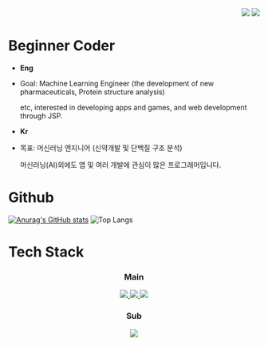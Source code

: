 <div align=right>
     <a href="https://hits.seeyoufarm.com"><img src="https://hits.seeyoufarm.com/api/count/incr/badge.svg?url=https%3A%2F%2Fgithub.com%2FDaeSeokSong&count_bg=%2379C83D&title_bg=%23555555&icon=&icon_color=%23E7E7E7&title=hits&edge_flat=false"/></a>
     <img src="https://img.shields.io/github/followers/DaeSeokSong?style=social">
</div>

# Beginner Coder
- <strong>Eng</strong>
- <p>Goal: Machine Learning Engineer (the development of new pharmaceuticals, Protein structure analysis)</p><p>etc, interested in developing apps and games, and web development through JSP.</p>

- <strong>Kr</strong>
- <p>목표: 머신러닝 엔지니어 (신약개발 및 단백질 구조 분석)</p><p>머신러닝(AI)외에도 앱 및 여러 개발에 관심이 많은 프로그래머입니다.</p>

# Github
[![Anurag's GitHub stats](https://github-readme-stats.vercel.app/api?username=DaeSeokSong&show_icons=true&theme=great-gatsby)](https://github.com/anuraghazra/github-readme-stats)
![Top Langs](https://github-readme-stats.vercel.app/api/top-langs/?username=DaeSeokSong&layout=compact&theme=great-gatsby)

# Tech Stack
<div align=center>
     <p>
          <h3> Main </h3>
          <a href="https://www.python.org/">
               <img src="https://img.shields.io/badge/Python-3776AB?style=for-the-badge&logo=Python&logoColor=white">
          </a>
          <a href="https://www.java.com/">
               <img src="https://img.shields.io/badge/Java-007396?style=for-the-badge&logo=Java&logoColor=white">
          </a>
          <a href="http://www.cplusplus.org/">
               <img src="https://img.shields.io/badge/C++-00599C?style=for-the-badge&logo=Cplusplus&logoColor=white">
          </a>
     </p>
     <p>
          <h3> Sub </h3>
          <a href="https://flutter.dev/">
               <img src="https://img.shields.io/badge/Flutter-02569B?style=for-the-badge&logo=Flutter&logoColor=white">
          </a>
     </p>
</div>
